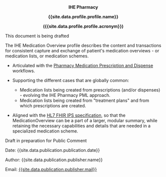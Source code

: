 <span style="text-align:center">

<p style="text-align:center"><strong>IHE Pharmacy</strong></p>
<p style="text-align:center"><strong>{{site.data.profile.profile.name}}</strong></p>
<p style="text-align:center"><strong>({{site.data.profile.profile.acronym}})</strong></p>

</span>

<div class="stu-note">
  This document is being drafted
</div>


The IHE Medication Overview profile describes the content and transactions for consistent capture and exchange of patient's medication overviews - or medication lists, or medication schemes.



* Articulated with the [Pharmacy Medication Prescription and Dispense](insert-mpd-link-here) workflows.
* Supporting the different cases that are globally common: 
  * Medication lists being created from prescriptions (and/or dispenses) - evolving the IHE Pharmacy PML approach.
  * Medication lists being created from "treatment plans" and from which prescriptions are created.

* Aligned with the [HL7 FHIR IPS specification](https://hl7.org/fhir/uv/ips/), so that the MedicationOverview can be a part of a larger, modular summary, while retaining the necessary capabilities and details that are needed in a specialized medication scheme.


Draft in preparation for Public Comment  

Date: {{site.data.publication.publication.date}}   

Author: {{site.data.publication.publisher.name}}  

Email: [{{site.data.publication.publisher.mail}}](mailto:{{site.data.publication.publisher.mail}})